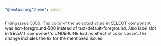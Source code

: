 ```yaml
---
"@nextui-org/theme": patch
---
```


Fixing issue 3659. The color of the selected value in SELECT component was text-foreground-500 instead of text-default-foreground. Also label slot in SELECT component's UNDERLINE had no effect of color variant.The change includes the fix for the mentioned issues.
